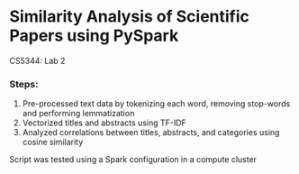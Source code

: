 # Similarity Analysis of Scientific Papers using PySpark #
CS5344: Lab 2
### Steps: ###
   1. Pre-processed text data by tokenizing each word, removing stop-words and performing lemmatization
   2. Vectorized titles and abstracts using TF-IDF
   3. Analyzed correlations between titles, abstracts, and categories using cosine similarity

Script was tested using a Spark configuration in a compute cluster


